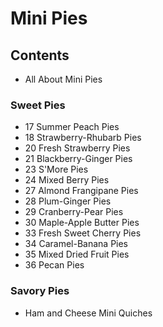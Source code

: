 # Mini Pies
## Contents
- All About Mini Pies
### Sweet Pies
- 17 Summer Peach Pies
- 18 Strawberry-Rhubarb Pies
- 20 Fresh Strawberry Pies
- 21 Blackberry-Ginger Pies
- 23 S'More Pies
- 24 Mixed Berry Pies
- 27 Almond Frangipane Pies
- 28 Plum-Ginger Pies
- 29 Cranberry-Pear Pies
- 30 Maple-Apple Butter Pies
- 33 Fresh Sweet Cherry Pies
- 34 Caramel-Banana Pies
- 35 Mixed Dried Fruit Pies
- 36 Pecan Pies
### Savory Pies
- Ham and Cheese Mini Quiches
